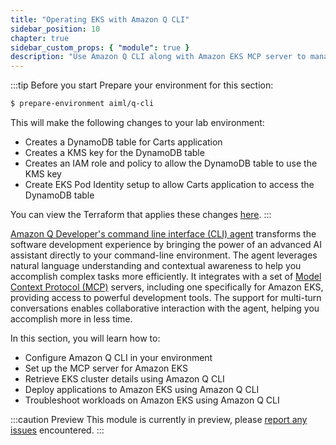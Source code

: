 ```yaml
---
title: "Operating EKS with Amazon Q CLI"
sidebar_position: 10
chapter: true
sidebar_custom_props: { "module": true }
description: "Use Amazon Q CLI along with Amazon EKS MCP server to manage Amazon EKS clusters."
---
```


:::tip Before you start
Prepare your environment for this section:

```bash timeout=300 wait=30
$ prepare-environment aiml/q-cli
```

This will make the following changes to your lab environment:
- Creates a DynamoDB table for Carts application
- Creates a KMS key for the DynamoDB table
- Creates an IAM role and policy to allow the DynamoDB table to use the KMS key
- Create EKS Pod Identity setup to allow Carts application to access the DynamoDB table

You can view the Terraform that applies these changes [here](https://github.com/VAR::MANIFESTS_OWNER/VAR::MANIFESTS_REPOSITORY/tree/VAR::MANIFESTS_REF/manifests/modules/aiml/q-cli/.workshop/terraform).
:::

[Amazon Q Developer's command line interface (CLI) agent](https://docs.aws.amazon.com/amazonq/latest/qdeveloper-ug/command-line-installing.html) transforms the software development experience by bringing the power of an advanced AI assistant directly to your command-line environment. The agent leverages natural language understanding and contextual awareness to help you accomplish complex tasks more efficiently. It integrates with a set of [Model Context Protocol (MCP)](https://modelcontextprotocol.io/introduction) servers, including one specifically for Amazon EKS, providing access to powerful development tools. The support for multi-turn conversations enables collaborative interaction with the agent, helping you accomplish more in less time.

In this section, you will learn how to:

- Configure Amazon Q CLI in your environment
- Set up the MCP server for Amazon EKS
- Retrieve EKS cluster details using Amazon Q CLI
- Deploy applications to Amazon EKS using Amazon Q CLI
- Troubleshoot workloads on Amazon EKS using Amazon Q CLI

:::caution Preview
This module is currently in preview, please [report any issues](https://github.com/aws-samples/eks-workshop-v2/issues) encountered.
:::